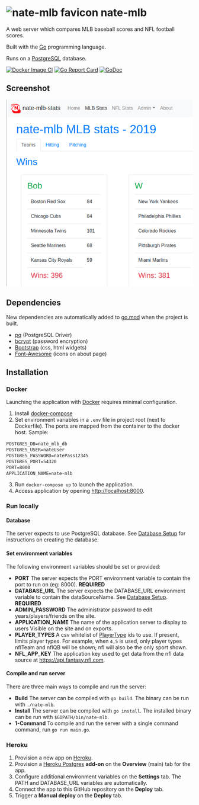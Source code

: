 # ![nate-mlb favicon](static/favicon.ico) nate-mlb
A web server which compares MLB baseball scores and NFL football scores.

Built with the [Go](https://github.com/golang/go) programming language.

Runs on a [PostgreSQL](https://github.com/postgres/postgres) database.

[![Docker Image CI](https://github.com/jacobpatterson1549/nate-mlb/actions/workflows/docker-image.yml/badge.svg)](https://github.com/jacobpatterson1549/nate-mlb/actions/workflows/docker-image.yml)
[![Go Report Card](https://goreportcard.com/badge/github.com/jacobpatterson1549/nate-mlb)](https://goreportcard.com/report/github.com/jacobpatterson1549/nate-mlb)
[![GoDoc](https://godoc.org/github.com/jacobpatterson1549/nate-mlb?status.svg)](https://godoc.org/github.com/jacobpatterson1549/nate-mlb)

## Screenshot
![nate-mlb screenshot](screenshot.png)

## Dependencies
New dependencies are automatically added to [go.mod](go.mod) when the project is built.
* [pq](https://github.com/lib/pq) (PostgreSQL Driver)
* [bcrypt](https://github.com/golang/crypto) (password encryption)
* [Bootstrap](https://github.com/twbs/bootstrap) (css, html widgets)
* [Font-Awesome](https://github.com/FortAwesome/Font-Awesome) (icons on about page)

## Installation

### Docker
Launching the application with [Docker](https://www.docker.com) requires minimal configuration. 
1. Install [docker-compose](https://github.com/docker/compose)
1. Set environment variables in a `.env` file in project root (next to Dockerfile).  The ports are mapped from the container to the docker host. Sample:
```
POSTGRES_DB=nate_mlb_db
POSTGRES_USER=nateUser
POSTGRES_PASSWORD=natePass12345
POSTGRES_PORT=54320
PORT=8000 
APPLICATION_NAME=nate-mlb
```
3. Run `docker-compose up` to launch the application.
1. Access application by opening <http://localhost:8000>.

### Run locally

#### Database
The server expects to use PostgreSQL database.  See [Database Setup](sql/README.md) for instructions on creating the database.

#### Set environment variables
The following environment variables should be set or provided:
* **PORT** The server expects the PORT environment variable to contain the port to run on (eg: 8000). **REQUIRED**
* **DATABASE_URL** The server expects the DATABASE_URL environment variable to contain the dataSourceName.  See [Database Setup](sql/README.md). **REQUIRED**
* **ADMIN_PASSWORD** The administrator password to edit years/players/friends on the site.
* **APPLICATION_NAME** The name of the application server to display to users  Visible on the site and on exports.
* **PLAYER_TYPES** A csv whitelist of [PlayerType](https://godoc.org/github.com/jacobpatterson1549/nate-mlb/go/db#PlayerType) ids to use.  If present, limits player types.  For example, when `4,5` is used, only player types nflTeam and nflQB will be shown; nfl will also be the only sport shown.
* **NFL_APP_KEY** The application key used to get data from the nfl data source at https://api.fantasy.nfl.com.

#### Compile and run server
There are three main ways to compile and run the server:
* **Build** The server can be compiled with `go build`.  The binary can be run with `./nate-mlb`.
* **Install** The server can be compiled with `go install`.  The installed binary can be run with `$GOPATH/bin/nate-mlb`.
* **1-Command** To compile and run the server with a single command command, run `go run main.go`.

### Heroku
1. Provision a new app on [Heroku](https://dashboard.heroku.com/apps).
1. Provision a [Heroku Postgres](https://www.heroku.com/postgres) **add-on** on the **Overview** (main) tab for the app.
1. Configure additional environment variables on the **Settings** tab.  The PATH and DATABASE_URL variables are automatically.
1. Connect the app to this GitHub repository on the **Deploy** tab.
1. Trigger a **Manual deploy** on the **Deploy** tab.
